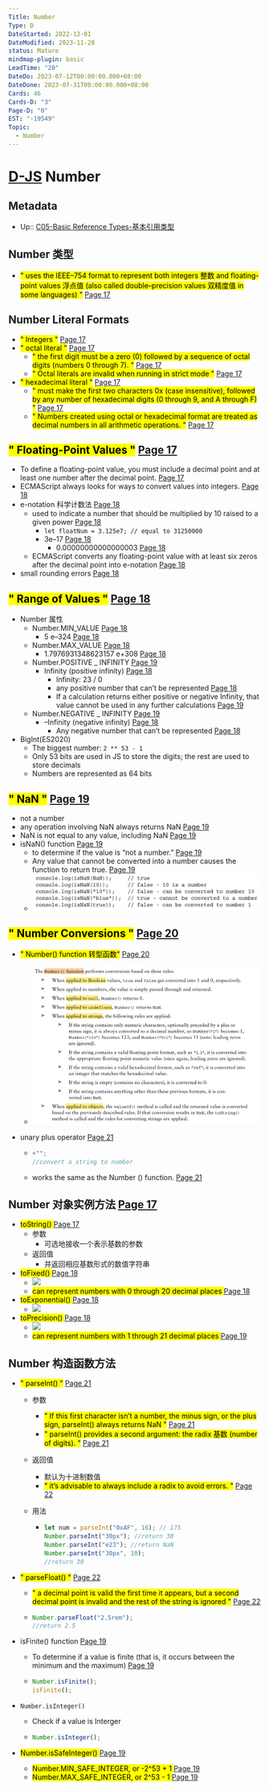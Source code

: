 ```yaml
---
Title: Number
Type: D
DateStarted: 2022-12-01
DateModified: 2023-11-28
status: Mature
mindmap-plugin: basic
LeadTime: "20"
DateDo: 2023-07-12T00:00:00.000+08:00
DateDone: 2023-07-31T00:00:00.000+08:00
Cards: 46
Cards-D: "3"
Page-D: "0"
EST: "-19549"
Topic:
  - Number
---
```


# [D-JS](O-JS.md) Number

## Metadata

- Up:: [C05-Basic Reference Types-基本引用类型](../Private/C-JS/C05-Basic%20Reference%20Types-基本引用类型.md)

## Number 类型

- <mark class="hltr-yellow ">" uses the IEEE–754 format to represent both integers 整数 and floating-point values 浮点值 (also called double–precision values 双精度值 in some languages) "</mark> [Page 17 ](zotero://open-pdf/library/items/2BS329KQ?page=17&annotation=A5WZZFZV)

## Number Literal Formats

- <mark class="hltr-orange ">" Integers "</mark> [Page 17 ](zotero://open-pdf/library/items/2BS329KQ?page=17&annotation=FZRMQJER)
- <mark class="hltr-orange ">" octal literal "</mark> [Page 17 ](zotero://open-pdf/library/items/2BS329KQ?page=17&annotation=RQB6KWEC)
  - <mark class="hltr-yellow ">" the first digit must be a zero (0) followed by a sequence of octal digits (numbers 0 through 7). "</mark> [Page 17 ](zotero://open-pdf/library/items/2BS329KQ?page=17&annotation=YS29P5TB)
  - <mark class="hltr-yellow ">" Octal literals are invalid when running in strict mode "</mark> [Page 17 ](zotero://open-pdf/library/items/2BS329KQ?page=17&annotation=8Z3RHIEU)
- <mark class="hltr-orange ">" hexadecimal literal "</mark> [Page 17 ](zotero://open-pdf/library/items/2BS329KQ?page=17&annotation=XEY4B8AR)
  - <mark class="hltr-yellow ">" must make the first two characters 0x (case insensitive), followed by any number of hexadecimal digits (0 through 9, and A through F) "</mark> [Page 17 ](zotero://open-pdf/library/items/2BS329KQ?page=17&annotation=EX2ZTVDK)
  - <mark class="hltr-yellow ">" Numbers created using octal or hexadecimal format are treated as decimal numbers in all arithmetic operations. "</mark> [Page 17 ](zotero://open-pdf/library/items/2BS329KQ?page=17&annotation=JRHZCGE8)

## <mark class="hltr-gray ">" Floating-Point Values "</mark> [Page 17 ](zotero://open-pdf/library/items/2BS329KQ?page=17&annotation=T98XG2D7)

- <mark class="hltr-yellow "> </mark> To define a floating-point value, you must include a decimal point and at least one number after the decimal point. [Page 17 ](zotero://open-pdf/library/items/2BS329KQ?page=17&annotation=RFDEY5S4)
- <mark class="hltr-yellow "> </mark> ECMAScript always looks for ways to convert values into integers. [Page 18 ](zotero://open-pdf/library/items/2BS329KQ?page=18&annotation=VJCLBKPX)
- <mark class="hltr-orange "> </mark> e-notation 科学计数法 [Page 18 ](zotero://open-pdf/library/items/2BS329KQ?page=18&annotation=UN6QPP3C)
  - <mark class="hltr-yellow "> </mark> used to indicate a number that should be multiplied by 10 raised to a given power [Page 18 ](zotero://open-pdf/library/items/2BS329KQ?page=18&annotation=GRBMX4RG)
    - `let floatNum = 3.125e7; // equal to 31250000`
    - <mark class="hltr-yellow "> </mark> 3e–17 [Page 18 ](zotero://open-pdf/library/items/2BS329KQ?page=18&annotation=Y3MUJ2UR)
      - <mark class="hltr-yellow "> </mark> 0.00000000000000003 [Page 18 ](zotero://open-pdf/library/items/2BS329KQ?page=18&annotation=DDL55Z8D)
  - <mark class="hltr-yellow "> </mark> ECMAScript converts any floating-point value with at least six zeros after the decimal point into e-notation [Page 18 ](zotero://open-pdf/library/items/2BS329KQ?page=18&annotation=5BIM5XWJ)
- <mark class="hltr-orange "> </mark> small rounding errors [Page 18 ](zotero://open-pdf/library/items/2BS329KQ?page=18&annotation=BVKJB4XY)

## <mark class="hltr-gray ">" Range of Values "</mark> [Page 18 ](zotero://open-pdf/library/items/2BS329KQ?page=18&annotation=WHDRDPSG)

- Number 属性
  - <mark class="hltr-orange "> </mark> Number.MIN_VALUE [Page 18 ](zotero://open-pdf/library/items/2BS329KQ?page=18&annotation=2Q7TE89T)
    - <mark class="hltr-yellow "> </mark> 5 e–324 [Page 18 ](zotero://open-pdf/library/items/2BS329KQ?page=18&annotation=TBWBHHBJ)
  - <mark class="hltr-orange "> </mark> Number.MAX_VALUE [Page 18 ](zotero://open-pdf/library/items/2BS329KQ?page=18&annotation=QCNLPCQZ)
    - <mark class="hltr-yellow "> </mark> 1.7976931348623157 e+308 [Page 18 ](zotero://open-pdf/library/items/2BS329KQ?page=18&annotation=XX4PRL6W)
  - <mark class="hltr-orange "> </mark> Number.POSITIVE \_ INFINITY [Page 19 ](zotero://open-pdf/library/items/2BS329KQ?page=19&annotation=DAP4Z8CF)
    - <mark class="hltr-orange "> </mark> Infinity (positive infinity) [Page 18 ](zotero://open-pdf/library/items/2BS329KQ?page=18&annotation=L4FL2HMR)
      - Infinity: 23 / 0
      - <mark class="hltr-yellow "> </mark> any positive number that can’t be represented [Page 18 ](zotero://open-pdf/library/items/2BS329KQ?page=18&annotation=BGJFJG5Q)
      - <mark class="hltr-yellow "> </mark> If a calculation returns either positive or negative Infinity, that value cannot be used in any further calculations [Page 19 ](zotero://open-pdf/library/items/2BS329KQ?page=19&annotation=Z7TDBQRP)
  - <mark class="hltr-orange "> </mark> Number.NEGATIVE \_ INFINITY [Page 19 ](zotero://open-pdf/library/items/2BS329KQ?page=19&annotation=46LC8L9X)
    - <mark class="hltr-orange "> </mark> –Infinity (negative infinity) [Page 18 ](zotero://open-pdf/library/items/2BS329KQ?page=18&annotation=7WDWI9TZ)
      - <mark class="hltr-yellow "> </mark> Any negative number that can’t be represented [Page 18 ](zotero://open-pdf/library/items/2BS329KQ?page=18&annotation=GPX73K37)
- BigInt(ES2020)
  - The biggest number: `2 ** 53 - 1`
  - Only 53 bits are used in JS to store the digits; the rest are used to store decimals
  - Numbers are represented as 64 bits

## <mark class="hltr-gray ">" NaN "</mark> [Page 19 ](zotero://open-pdf/library/items/2BS329KQ?page=19&annotation=24WP33WV)

- not a number
- <mark class="hltr-yellow "> </mark> any operation involving NaN always returns NaN [Page 19 ](zotero://open-pdf/library/items/2BS329KQ?page=19&annotation=5VZ83BB9)
- <mark class="hltr-yellow "> </mark> NaN is not equal to any value, including NaN [Page 19 ](zotero://open-pdf/library/items/2BS329KQ?page=19&annotation=U4CXQP3U)
- <mark class="hltr-orange "> </mark> isNaN() function [Page 19 ](zotero://open-pdf/library/items/2BS329KQ?page=19&annotation=SKYWJJEA)
  - <mark class="hltr-yellow "> </mark> to determine if the value is “not a number.” [Page 19 ](zotero://open-pdf/library/items/2BS329KQ?page=19&annotation=QWYI8S8G)
  - <mark class="hltr-yellow "> </mark> Any value that cannot be converted into a number causes the function to return true. [Page 19 ](zotero://open-pdf/library/items/2BS329KQ?page=19&annotation=M8ZM96DF)
  - ![](z-Assets/Paste%20image%201690789727897image.png)

## <mark class="hltr-gray ">" Number Conversions "</mark> [Page 20 ](zotero://open-pdf/library/items/2BS329KQ?page=20&annotation=5TYX6IXZ)

- <mark class="hltr-orange ">" Number() function 转型函数"</mark> [Page 20 ](zotero://open-pdf/library/items/2BS329KQ?page=20&annotation=67KS4CPB)
  - ![](z-Assets/Paste%20image%201690790014137image.png)
- <mark class="hltr-orange "> </mark> unary plus operator [Page 21 ](zotero://open-pdf/library/items/2BS329KQ?page=21&annotation=FC7LIRQT)

  - ```js
    +"";
    //convert a string to number
    ```

  - <mark class="hltr-yellow "> </mark> works the same as the Number () function. [Page 21 ](zotero://open-pdf/library/items/2BS329KQ?page=21&annotation=HWIFNUEM)

## Number 对象实例方法 [Page 17 ](zotero://open-pdf/library/items/6CRSJHBD?page=17&annotation=WN4YVWYP)

- <mark class="hltr-orange "> toString() </mark> [Page 17](zotero://open-pdf/library/items/6CRSJHBD?page=17&annotation=4WYH253H)
  - 参数
    - 可选地接收一个表示基数的参数
  - 返回值
    - 并返回相应基数形式的数值字符串
- <mark class="hltr-orange "> toFixed() </mark> [Page 18](zotero://open-pdf/library/items/6CRSJHBD?page=18&annotation=B38XUVSX)
  - ![](z-Assets/z-Assets/C05BasicReferenceTypes-18-x68-y469.png)
  - <mark class="hltr-yellow "> can represent numbers with 0 through 20 decimal places </mark> [Page 18](zotero://open-pdf/library/items/6CRSJHBD?page=18&annotation=5Y6GE2JY)
- <mark class="hltr-orange "> toExponential() </mark> [Page 18](zotero://open-pdf/library/items/6CRSJHBD?page=18&annotation=NK94UD7F)
  - ![](z-Assets/z-Assets/C05BasicReferenceTypes-18-x66-y196.png)
- <mark class="hltr-orange "> toPrecision() </mark> [Page 18](zotero://open-pdf/library/items/6CRSJHBD?page=18&annotation=NEW9XL9L)
  - ![](z-Assets/z-Assets/C05BasicReferenceTypes-18-x64-y67.png)
  - <mark class="hltr-yellow "> can represent numbers with 1 through 21 decimal places </mark> [Page 19](zotero://open-pdf/library/items/6CRSJHBD?page=19&annotation=Z69M7WK4)

## Number 构造函数方法

- <mark class="hltr-orange ">" parseInt() "</mark> [Page 21 ](zotero://open-pdf/library/items/2BS329KQ?page=21&annotation=I7R8K26N)

  - 参数
    - <mark class="hltr-yellow ">" If this first character isn’t a number, the minus sign, or the plus sign, parseInt() always returns NaN "</mark> [Page 21 ](zotero://open-pdf/library/items/2BS329KQ?page=21&annotation=KRFNH8EF)
    - <mark class="hltr-yellow ">" parseInt() provides a second argument: the radix 基数 (number of digits). "</mark> [Page 21 ](zotero://open-pdf/library/items/2BS329KQ?page=21&annotation=XQM7AC63)
  - 返回值
    - 默认为十进制数值
    - <mark class="hltr-yellow ">" it’s advisable to always include a radix to avoid errors. "</mark> [Page 22 ](zotero://open-pdf/library/items/2BS329KQ?page=22&annotation=F8A8J64T)
  - 用法

    - ```js
      let num = parseInt("0xAF", 16); // 175
      Number.parseInt("30px"); //return 30
      Number.parseInt("e23"); //return NaN
      Number.parseInt("30px", 10);
      //return 30
      ```

- <mark class="hltr-orange ">" parseFloat() "</mark> [Page 22 ](zotero://open-pdf/library/items/2BS329KQ?page=22&annotation=XRD4NPWT)

  - <mark class="hltr-yellow ">" a decimal point is valid the first time it appears, but a second decimal point is invalid and the rest of the string is ignored "</mark> [Page 22 ](zotero://open-pdf/library/items/2BS329KQ?page=22&annotation=MKU62BPB)

  - ```js
    Number.parseFloat("2.5rem");
    //return 2.5
    ```

- <mark class="hltr-orange "> </mark> isFinite() function [Page 19 ](zotero://open-pdf/library/items/2BS329KQ?page=19&annotation=QEYIC3VT)

  - <mark class="hltr-yellow "> </mark> To determine if a value is finite (that is, it occurs between the minimum and the maximum) [Page 19 ](zotero://open-pdf/library/items/2BS329KQ?page=19&annotation=C2KJJ5E7)

  - ```js
    Number.isFinite();
    isFinite();
    ```

- `Number.isInteger()`

  - Check if a value is Interger

  - ```js
    Number.isInteger();
    ```

- <mark class="hltr-orange "> Number.isSafeInteger() </mark> [Page 19](zotero://open-pdf/library/items/6CRSJHBD?page=19&annotation=XCS5RBUS)
  - <mark class="hltr-yellow "> Number.MIN_SAFE_INTEGER, or -2^53 + 1 </mark> [Page 19](zotero://open-pdf/library/items/6CRSJHBD?page=19&annotation=GALJFVJ3)
  - <mark class="hltr-yellow "> Number.MAX_SAFE_INTEGER, or 2^53 - 1 </mark> [Page 19](zotero://open-pdf/library/items/6CRSJHBD?page=19&annotation=QKVQB3BU)
